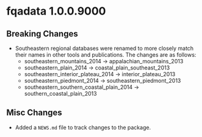 # fqadata 1.0.0.9000

## Breaking Changes

-   Southeastern regional databases were renamed to more closely match their names in other tools and publications. The changes are as follows:
    -   southeastern_mountains_2014 -\> appalachian_mountains_2013
    -   southeastern_plain_2014 -\> coastal_plain_southeast_2013
    -   southeastern_interior_plateau_2014 -\> interior_plateau_2013
    -   southeastern_piedmont_2014 -\> southeastern_piedmont_2013
    -   southeastern_southern_coastal_plain_2014 -\> southern_coastal_plain_2013

## Misc Changes

-   Added a `NEWS.md` file to track changes to the package.
